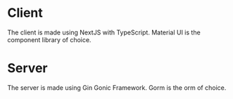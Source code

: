 # Client

The client is made using NextJS with TypeScript. Material UI is the component library of choice.

# Server

The server is made using Gin Gonic Framework. Gorm is the orm of choice.
